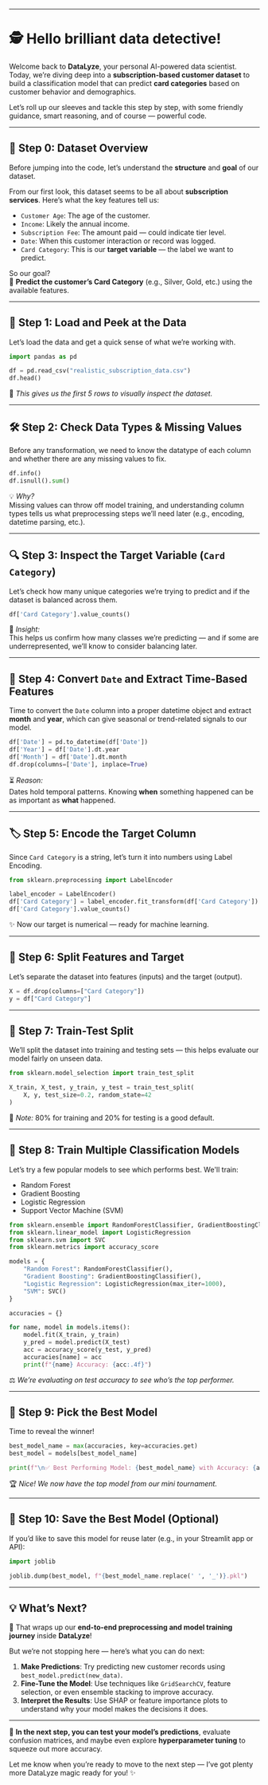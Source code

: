 
---

# 🕵️ Hello brilliant data detective!

Welcome back to **DataLyze**, your personal AI-powered data scientist. Today, we’re diving deep into a **subscription-based customer dataset** to build a classification model that can predict **card categories** based on customer behavior and demographics.

Let’s roll up our sleeves and tackle this step by step, with some friendly guidance, smart reasoning, and of course — powerful code.

---

## 🧾 Step 0: Dataset Overview

Before jumping into the code, let’s understand the **structure** and **goal** of our dataset.

From our first look, this dataset seems to be all about **subscription services**. Here’s what the key features tell us:

- `Customer Age`: The age of the customer.
- `Income`: Likely the annual income.
- `Subscription Fee`: The amount paid — could indicate tier level.
- `Date`: When this customer interaction or record was logged.
- `Card Category`: This is our **target variable** — the label we want to predict.

So our goal?  
🎯 **Predict the customer’s Card Category** (e.g., Silver, Gold, etc.) using the available features.

---

## 🧹 Step 1: Load and Peek at the Data

Let’s load the data and get a quick sense of what we’re working with.

```python
import pandas as pd

df = pd.read_csv("realistic_subscription_data.csv")
df.head()
```

👀 *This gives us the first 5 rows to visually inspect the dataset.*

---

## 🛠️ Step 2: Check Data Types & Missing Values

Before any transformation, we need to know the datatype of each column and whether there are any missing values to fix.

```python
df.info()
df.isnull().sum()
```

💡 *Why?*  
Missing values can throw off model training, and understanding column types tells us what preprocessing steps we’ll need later (e.g., encoding, datetime parsing, etc.).

---

## 🔍 Step 3: Inspect the Target Variable (`Card Category`)

Let’s check how many unique categories we’re trying to predict and if the dataset is balanced across them.

```python
df['Card Category'].value_counts()
```

🧠 *Insight:*  
This helps us confirm how many classes we’re predicting — and if some are underrepresented, we’ll know to consider balancing later.

---

## 📆 Step 4: Convert `Date` and Extract Time-Based Features

Time to convert the `Date` column into a proper datetime object and extract **month** and **year**, which can give seasonal or trend-related signals to our model.

```python
df['Date'] = pd.to_datetime(df['Date'])
df['Year'] = df['Date'].dt.year
df['Month'] = df['Date'].dt.month
df.drop(columns=['Date'], inplace=True)
```

⏳ *Reason:*  
Dates hold temporal patterns. Knowing **when** something happened can be as important as **what** happened.

---

## 🏷️ Step 5: Encode the Target Column

Since `Card Category` is a string, let’s turn it into numbers using Label Encoding.

```python
from sklearn.preprocessing import LabelEncoder

label_encoder = LabelEncoder()
df['Card Category'] = label_encoder.fit_transform(df['Card Category'])
df['Card Category'].value_counts()
```

✨ Now our target is numerical — ready for machine learning.

---

## 📂 Step 6: Split Features and Target

Let’s separate the dataset into features (inputs) and the target (output).

```python
X = df.drop(columns=["Card Category"])
y = df["Card Category"]
```

---

## 🔀 Step 7: Train-Test Split

We’ll split the dataset into training and testing sets — this helps evaluate our model fairly on unseen data.

```python
from sklearn.model_selection import train_test_split

X_train, X_test, y_train, y_test = train_test_split(
    X, y, test_size=0.2, random_state=42
)
```

📌 *Note:* 80% for training and 20% for testing is a good default.

---

## 🤖 Step 8: Train Multiple Classification Models

Let’s try a few popular models to see which performs best. We'll train:

- Random Forest
- Gradient Boosting
- Logistic Regression
- Support Vector Machine (SVM)

```python
from sklearn.ensemble import RandomForestClassifier, GradientBoostingClassifier
from sklearn.linear_model import LogisticRegression
from sklearn.svm import SVC
from sklearn.metrics import accuracy_score

models = {
    "Random Forest": RandomForestClassifier(),
    "Gradient Boosting": GradientBoostingClassifier(),
    "Logistic Regression": LogisticRegression(max_iter=1000),
    "SVM": SVC()
}

accuracies = {}

for name, model in models.items():
    model.fit(X_train, y_train)
    y_pred = model.predict(X_test)
    acc = accuracy_score(y_test, y_pred)
    accuracies[name] = acc
    print(f"{name} Accuracy: {acc:.4f}")
```

⚖️ *We’re evaluating on test accuracy to see who’s the top performer.*

---

## 🏁 Step 9: Pick the Best Model

Time to reveal the winner!

```python
best_model_name = max(accuracies, key=accuracies.get)
best_model = models[best_model_name]

print(f"\n✅ Best Performing Model: {best_model_name} with Accuracy: {accuracies[best_model_name]:.4f}")
```

🏆 *Nice! We now have the top model from our mini tournament.*

---

## 💾 Step 10: Save the Best Model (Optional)

If you’d like to save this model for reuse later (e.g., in your Streamlit app or API):

```python
import joblib

joblib.dump(best_model, f"{best_model_name.replace(' ', '_')}.pkl")
```

---

## 💡 What’s Next?

🎉 That wraps up our **end-to-end preprocessing and model training journey** inside **DataLyze**!

But we’re not stopping here — here’s what you can do next:

1. **Make Predictions**: Try predicting new customer records using `best_model.predict(new_data)`.
2. **Fine-Tune the Model**: Use techniques like `GridSearchCV`, feature selection, or even ensemble stacking to improve accuracy.
3. **Interpret the Results**: Use SHAP or feature importance plots to understand why your model makes the decisions it does.

---

🔮 **In the next step, you can test your model’s predictions**, evaluate confusion matrices, and maybe even explore **hyperparameter tuning** to squeeze out more accuracy.

Let me know when you’re ready to move to the next step — I’ve got plenty more DataLyze magic ready for you! ✨
